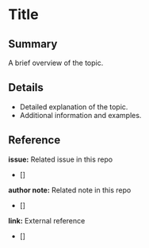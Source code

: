 # Title
<!-- 
TIL을 작성할 때에는 해당 노트의 제목과 관련한 내용만 작성합니다.
추가적인 개념을 설명할 필요가 있다면, 해당 개념에 대한 노트를 새롭게 작성합니다.
이후 해당 개념 노트를 Reference에 링크합니다.

ex) 버블 정렬에 대해 설명하기 위해, Array 자료형을 설명해야할 경우 -> Array 노트 생성
-->

## Summary
A brief overview of the topic.

## Details
- Detailed explanation of the topic.
- Additional information and examples.

## Reference
<!-- 사용하지 않는 레퍼런스 종류는 삭제 후 업로드 -->

**issue:** Related issue in this repo
- []
  
**author note:** Related note in this repo
- []

**link:** External reference
- []